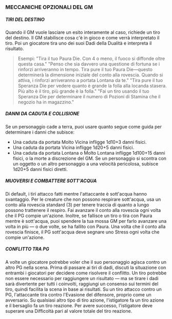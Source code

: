 ### MECCANICHE OPZIONALI DEL GM

##### TIRI DEL DESTINO
Quando il GM vuole lasciare un esito interamente al caso, richiede un tiro del destino. Il GM stabilisce cosa c'è in gioco e come verrà interpretato il tiro. Poi un giocatore tira uno dei suoi Dadi della Dualità e interpreta il risultato.

> Esempi:
> "Tira il tuo Paura Die. Con 4 o meno, il fuoco si diffonde oltre questa casa."
> "Penso che sia davvero una questione di fortuna se i rinforzi arriveranno in tempo. Tira pure il tuo Paura Die—questo determinerà la dimensione iniziale del conto alla rovescia. Quando si attiva, i rinforzi arriveranno a portata Lontana da te."
> "Tira pure il tuo Speranza Die per vedere quanto è grande la folla alla locanda stasera. Più alto è il tiro, più grande è la folla."
> "Fai un tiro usando il tuo Speranza Die per determinare il numero di Pozioni di Stamina che il negozio ha in magazzino."

##### DANNI DA CADUTA E COLLISIONE
Se un personaggio cade a terra, puoi usare quanto segue come guida per determinare i danni che subisce:
- Una caduta da portata Molto Vicina infligge 1d10+3 danni fisici.
- Una caduta da portata Vicina infligge 1d20+5 danni fisici.
- Una caduta da portata Lontana o Molto Lontana infligge 1d100+15 danni fisici, o la morte a discrezione del GM.
Se un personaggio si scontra con un oggetto o un altro personaggio a una velocità pericolosa, subisce 1d20+5 danni fisici diretti.

##### MUOVERSI E COMBATTERE SOTT'ACQUA
Di default, i tiri attacco fatti mentre l'attaccante è sott'acqua hanno svantaggio.
Per le creature che non possono respirare sott'acqua, usa un conto alla rovescia standard (3) per tenere traccia di quanto a lungo possono trattenere il respiro. Fai avanzare il conto alla rovescia ogni volta che il PG compie un'azione. Inoltre, se fallisce un tiro o tira con Paura mentre è sott'acqua, puoi spendere la tua mossa GM per farlo avanzare una volta in più — o due volte, se ha fallito con Paura. Una volta che il conto alla rovescia finisce, il PG sott'acqua deve segnare uno Stress ogni volta che compie un'azione.

##### CONFLITTO TRA PG
A volte un giocatore potrebbe voler che il suo personaggio agisca contro un altro PG nella scena. Prima di passare ai tiri di dadi, discuti la situazione con entrambi i giocatori per decidere come risolvere il conflitto. Un tiro potrebbe non essere necessario per raggiungere un risultato — ma se tirare i dadi sarà divertente per tutti i coinvolti, raggiungi un consenso sui termini del tiro, quindi facilita la scena in base ai risultati.
Su un tiro attacco contro un PG, l'attaccante tira contro l'Evasione del difensore, proprio come un avversario. Su qualsiasi altro tipo di tiro azione, l'istigatore fa un tiro azione e il bersaglio fa un tiro reazione. Per avere successo, l'istigatore deve superare una Difficoltà pari al valore totale del tiro reazione.